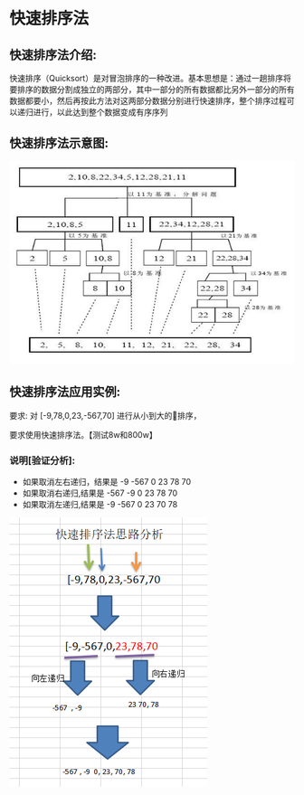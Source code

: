# 快速排序法
## 快速排序法介绍:

快速排序（Quicksort）是对冒泡排序的一种改进。基本思想是：通过一趟排序将要排序的数据分割成独立的两部分，其中一部分的所有数据都比另外一部分的所有数据都要小，然后再按此方法对这两部分数据分别进行快速排序，整个排序过程可以递归进行，以此达到整个数据变成有序序列


## 快速排序法示意图:


![img](../img/QQ截图20210222105979.png)



## 快速排序法应用实例:
要求: 对 [-9,78,0,23,-567,70] 进行从小到大的排序，

要求使用快速排序法。【测试8w和800w】 

### 说明[验证分析]:
- 如果取消左右递归，结果是  -9 -567 0 23 78 70
- 如果取消右递归,结果是  -567 -9 0 23 78 70
- 如果取消左递归,结果是  -9 -567 0 23 70 78



![img](../img/QQ截图20210223103616.png)









